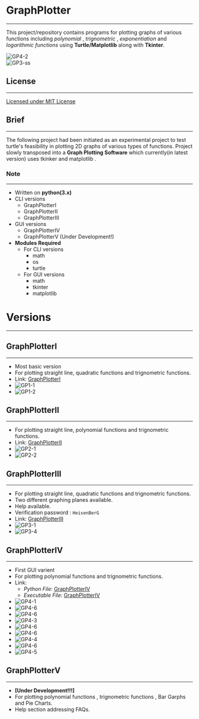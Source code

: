 # GraphPlotter
---

This project/repository contains programs for plotting graphs of various functions including *polynomial* , *trignometric* , *exponentiation* and *logarithmic functions* using **Turtle/Matplotlib** along with **Tkinter**.   


![GP4-2](/images/gp4-g3.png)  
![GP3-ss](/images/gp3-ss.png)

## License
---

  [Licensed  under MIT License](https://github.com/YasirAhmad-EccentriX/GraphPlotter/blob/master/LICENSE)
  

## Brief
---

The following project had been initiated as an experimental project to test turtle's feasibility in plotting 2D graphs of various types of functions.
Project slowly transposed into a **Graph Plotting Software** which currently(in latest version) uses tkinker and matplotlib .


### Note 
---


 * Written on **python(3.x)**
 * CLI versions
   * GraphPlotterI
   * GraphPlotterII
   * GraphPlotterIII
 * GUI versions
   * GraphPlotterIV
   * GraphPlotterV (Under Development!)
 * **Modules Required**
   * For CLI versions
     * math
     * os
     * turtle
   * For GUI versions
     * math
     * tkinter
     * matplotlib


# Versions 
---

## GraphPlotterI
---
  * Most basic version
  * For plotting straight line, quadratic functions and trignometric functions.
  * Link: [GraphPlotterI](https://github.com/EccentricX/GraphPlotter/blob/master/GraphPlotter1.0.py)  
  * ![GP1-1](/images/gp1-console.png)  
  * ![GP1-2](/images/gp1-ss.png)


## GraphPlotterII 
---
  * For plotting straight line, polynomial functions and trignometric functions.
  * Link: [GraphPlotterII](https://github.com/EccentricX/GraphPlotter/blob/master/GraphPlotter2.0.py)  
  * ![GP2-1](/images/gp2-console.png)  
  * ![GP2-2](/images/gp1-ss.png)


## GraphPlotterIII 
---
  * For plotting straight line, quadratic functions and trignometric functions.
  * Two different graphing planes available.
  * Help available.
  * Verification password : `HeisenBerG`
  * Link: [GraphPlotterIII](https://github.com/EccentricX/GraphPlotter/blob/master/GraphPlotter3.0.py) 
  * ![GP3-1](/images/gp3-console.png)  
  * ![GP3-4](/images/gp3-ss.png)


## GraphPlotterIV 
---
  * First GUI varient
  * For plotting polynomial functions and trignometric functions.
  * Link:
    * *Python File*: [GraphPlotterIV](https://github.com/EccentricX/GraphPlotter/blob/master/GraphPlotter4.0(GP-IV).py)
    * *Executable File*: [GraphPlotterIV](https://drive.google.com/file/d/19lc6ELbS0LspHPiy3AOeNnw40f1fcKqT/view) 
  * ![GP4-1](/images/gp4-1.png)  
  * ![GP4-6](/images/gp4-p1.png)   
  * ![GP4-6](/images/gp4-p2.png)   
  * ![GP4-3](/images/gp4-g1.png) 
  * ![GP4-6](/images/gp4-t1.png)  
  * ![GP4-6](/images/gp4-t2.png)  
  * ![GP4-4](/images/gp4-g2.png)  
  * ![GP4-6](/images/gp4-t3.png)  
  * ![GP4-5](/images/gp4-g3.png)   


## GraphPlotterV 
---
  *  **[Under Development!!!]**
  *  For plotting polynomial functions , trignometric functions , Bar Garphs and Pie Charts.
  *  Help section addressing FAQs.
  
